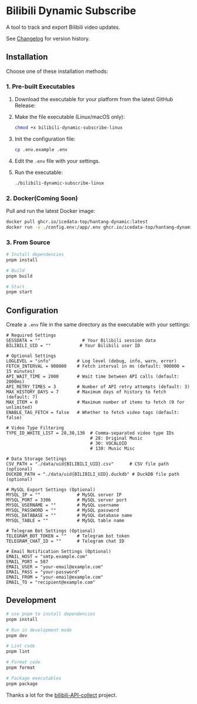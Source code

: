 # Bilibili Dynamic Subscribe

A tool to track and export Bilibili video updates.

See [Changelog](./changelog.md) for version history.

## Installation

Choose one of these installation methods:

### 1. Pre-built Executables

1. Download the executable for your platform from the latest GitHub Release:

2. Make the file executable (Linux/macOS only):

   ```bash
   chmod +x bilibili-dynamic-subscribe-linux
   ```

3. Init the configuration file:

   ```bash
   cp .env.example .env
   ```

4. Edit the `.env` file with your settings.

5. Run the executable:
   ```bash
   ./bilibili-dynamic-subscribe-linux
   ```

### 2. Docker(Coming Soon)

Pull and run the latest Docker image:

```bash
docker pull ghcr.io/icedata-top/hantang-dynamic:latest
docker run -v ./config.env:/app/.env ghcr.io/icedata-top/hantang-dynamic:latest
```

### 3. From Source

```bash
# Install dependencies
pnpm install

# Build
pnpm build

# Start
pnpm start
```

## Configuration

Create a `.env` file in the same directory as the executable with your settings:

```env
# Required Settings
SESSDATA = ""                # Your Bilibili session data
BILIBILI_UID = ""           # Your Bilibili user ID

# Optional Settings
LOGLEVEL = "info"          # Log level (debug, info, warn, error)
FETCH_INTERVAL = 900000    # Fetch interval in ms (default: 900000 = 15 minutes)
API_WAIT_TIME = 2000       # Wait time between API calls (default: 2000ms)
API_RETRY_TIMES = 3        # Number of API retry attempts (default: 3)
MAX_HISTORY_DAYS = 7       # Maximum days of history to fetch (default: 7)
MAX_ITEM = 0               # Maximum number of items to fetch (0 for unlimited)
ENABLE_TAG_FETCH = false   # Whether to fetch video tags (default: false)

# Video Type Filtering
TYPE_ID_WHITE_LIST = 28,30,130  # Comma-separated video type IDs
                                # 28: Original Music
                                # 30: VOCALOID
                                # 130: Music Misc

# Data Storage Settings
CSV_PATH = "./data/uid{BILIBILI_UID}.csv"      # CSV file path (optional)
DUCKDB_PATH = "./data/uid{BILIBILI_UID}.duckdb" # DuckDB file path (optional)

# MySQL Export Settings (Optional)
MYSQL_IP = ""              # MySQL server IP
MYSQL_PORT = 3306          # MySQL server port
MYSQL_USERNAME = ""        # MySQL username
MYSQL_PASSWORD = ""        # MySQL password
MYSQL_DATABASE = ""        # MySQL database name
MYSQL_TABLE = ""           # MySQL table name

# Telegram Bot Settings (Optional)
TELEGRAM_BOT_TOKEN = ""    # Telegram bot token
TELEGRAM_CHAT_ID = ""      # Telegram chat ID

# Email Notification Settings (Optional)
EMAIL_HOST = "smtp.example.com"
EMAIL_PORT = 587
EMAIL_USER = "your-email@example.com"
EMAIL_PASS = "your-password"
EMAIL_FROM = "your-email@example.com"
EMAIL_TO = "recipient@example.com"
```

## Development

```bash
# use pnpm to install dependencies
pnpm install

# Run in development mode
pnpm dev

# Lint code
pnpm lint

# Format code
pnpm format

# Package executables
pnpm package
```

Thanks a lot for the [bilibili-API-collect](https://github.com/SocialSisterYi/bilibili-API-collect) project.